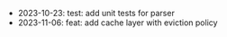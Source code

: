 - 2023-10-23: test: add unit tests for parser
- 2023-11-06: feat: add cache layer with eviction policy
